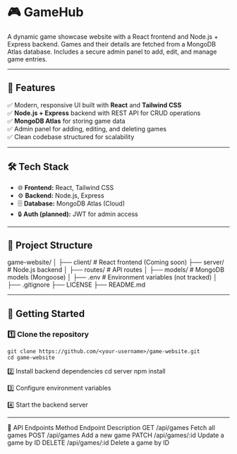 # 🎮 GameHub

A dynamic game showcase website with a React frontend and Node.js + Express backend. Games and their details are fetched from a MongoDB Atlas database. Includes a secure admin panel to add, edit, and manage game entries.

---

## 🚀 Features

✅ Modern, responsive UI built with **React** and **Tailwind CSS**  
✅ **Node.js + Express** backend with REST API for CRUD operations  
✅ **MongoDB Atlas** for storing game data  
✅ Admin panel for adding, editing, and deleting games  
✅ Clean codebase structured for scalability  

---

## 🛠 Tech Stack

- 🌐 **Frontend:** React, Tailwind CSS  
- ⚙️ **Backend:** Node.js, Express  
- 🗄️ **Database:** MongoDB Atlas (Cloud)  
- 🔒 **Auth (planned):** JWT for admin access  

---

## 📂 Project Structure

game-website/
│
├── client/ # React frontend (Coming soon)
├── server/ # Node.js backend
│ ├── routes/ # API routes
│ ├── models/ # MongoDB models (Mongoose)
│ ├── .env # Environment variables (not tracked)
│
├── .gitignore
├── LICENSE
├── README.md

---

## 🚀 Getting Started

### 1️⃣ Clone the repository
    git clone https://github.com/<your-username>/game-website.git
    cd game-website

2️⃣ Install backend dependencies
    cd server
    npm install

3️⃣ Configure environment variables

4️⃣ Start the backend server

---

📖 API Endpoints
Method	Endpoint	    Description
GET	    /api/games	    Fetch all games
POST	/api/games	    Add a new game
PATCH	/api/games/:id	Update a game by ID
DELETE	/api/games/:id	Delete a game by ID